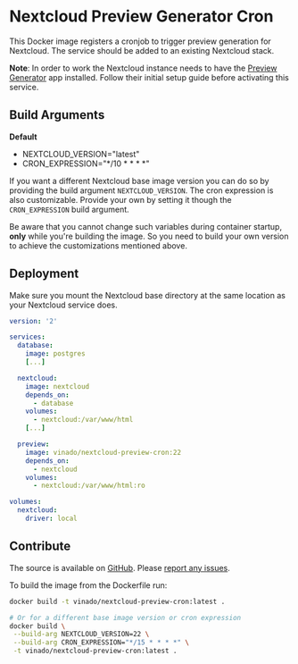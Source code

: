 # Nextcloud Preview Generator Cron

This Docker image registers a cronjob to trigger preview generation for Nextcloud. The service should be added to an existing Nextcloud stack.

**Note**: In order to work the Nextcloud instance needs to have the [Preview Generator](https://apps.nextcloud.com/apps/previewgenerator) app installed. Follow their initial setup guide before activating this service.

## Build Arguments

**Default**

* NEXTCLOUD_VERSION="latest"
* CRON_EXPRESSION="*/10 * * * *"

If you want a different Nextcloud base image version you can do so by providing the build argument `NEXTCLOUD_VERSION`. The cron expression is also customizable. Provide your own by setting it though the `CRON_EXPRESSION` build argument.

Be aware that you cannot change such variables during container startup, **only** while you're building the image. So you need to build your own version to achieve the customizations mentioned above.

## Deployment

Make sure you mount the Nextcloud base directory at the same location as your Nextcloud service does.

```yml
version: '2'

services:
  database:
    image: postgres
    [...]

  nextcloud:
    image: nextcloud
    depends_on:
      - database
    volumes:
      - nextcloud:/var/www/html
    [...]

  preview:
    image: vinado/nextcloud-preview-cron:22
    depends_on:
      - nextcloud
    volumes:
      - nextcloud:/var/www/html:ro

volumes:
  nextcloud:
    driver: local
```

## Contribute

The source is available on [GitHub](https://github.com/V1ncNet/docker). Please [report any issues](https://github.com/V1ncNet/docker/issues).

To build the image from the Dockerfile run:

```sh
docker build -t vinado/nextcloud-preview-cron:latest .

# Or for a different base image version or cron expression
docker build \
 --build-arg NEXTCLOUD_VERSION=22 \
 --build-arg CRON_EXPRESSION="*/15 * * * *" \
 -t vinado/nextcloud-preview-cron:latest .
```
